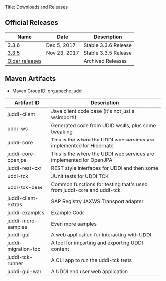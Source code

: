 Title: Downloads and Releases

## Official Releases

| Name 																| Date  		| Description  			|
| ---				| --- | --- |										
| [3.3.6](http://www.apache.org/dyn/closer.cgi/juddi/juddi/3.3.6/)  | Dec 5, 2017   | Stable 3.3.6 Release  |		| 
| [3.3.5](http://www.apache.org/dyn/closer.cgi/juddi/juddi/3.3.5/)  | Nov 23, 2017   | Stable 3.3.5 Release  |		| 
| [Older releases](http://archive.apache.org/dist/juddi/)		    | 			  	| Archived Releases  	|


## Maven Artifacts

 - Maven Group ID: org.apache.juddi

| Artifact ID		| Description	|
| ---				| ---			|
| juddi-client 		| Java client code base (it's not just a wsimport!)							| 
| uddi-ws			| Generated code from UDID wsdls, plus some tweaking						| 
| juddi-core 		| This is the where the UDDI web services are implemented for Hibernate		| 
| juddi-core-openjpa	| This is the where the UDDI web services are implemented for OpenJPA	| 
| juddi-rest-cxf		| REST style interfaces for UDDI and then some							| 
| uddi-tck			| JUnit tests for UDDI TCK													| 
| uddi-tck-base		| Common functions for testing that's used from juddi-core and uddi-tck		| 
| juddi-client-extras| SAP Registry JAXWS Transport adapter										| 
| juddi-examples		| Example Code															| 
| juddi-more-samples	| Even more samples														| 
| juddi-gui			| A web application for interacting with UDDI								| 
| juddi-migration-tool	| A tool for importing and exporting UDDI content						| 
| juddi-tck-runner	| A CLI app to run the uddi-tck tests										| 
| juddi-gui-war		| A UDDI end user web application											| 
